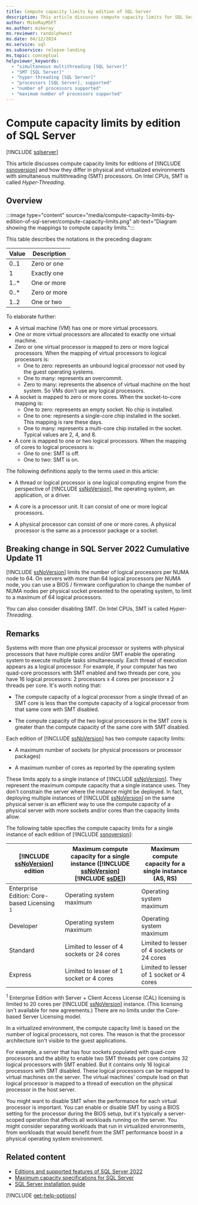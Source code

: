 ```yaml
---
title: Compute capacity limits by edition of SQL Server
description: This article discusses compute capacity limits for SQL Server 2019 and how they differ in physical and virtualized environments with simultaneous multithreading (SMT) processors.
author: MikeRayMSFT
ms.author: mikeray
ms.reviewer: randolphwest
ms.date: 04/12/2024
ms.service: sql
ms.subservice: release-landing
ms.topic: conceptual
helpviewer_keywords:
  - "simultaneous multithreading [SQL Server]"
  - "SMT [SQL Server]"
  - "hyper-threading [SQL Server]"
  - "processors [SQL Server], supported"
  - "number of processors supported"
  - "maximum number of processors supported"
---
```

# Compute capacity limits by edition of SQL Server

[!INCLUDE [sqlserver](../includes/applies-to-version/sqlserver.md)]

This article discusses compute capacity limits for editions of [!INCLUDE [ssnoversion](../includes/ssnoversion-md.md)] and how they differ in physical and virtualized environments with simultaneous multithreading (SMT) processors. On Intel CPUs, SMT is called *Hyper-Threading*.

## Overview

:::image type="content" source="media/compute-capacity-limits-by-edition-of-sql-server/compute-capacity-limits.png" alt-text="Diagram showing the mappings to compute capacity limits.":::

This table describes the notations in the preceding diagram:

| Value | Description |
| --- | --- |
| 0..1 | Zero or one |
| 1 | Exactly one |
| 1..* | One or more |
| 0..* | Zero or more |
| 1..2 | One or two |

To elaborate further:

- A virtual machine (VM) has one or more virtual processors.
- One or more virtual processors are allocated to exactly one virtual machine.
- Zero or one virtual processor is mapped to zero or more logical processors. When the mapping of virtual processors to logical processors is:
  - One to zero: represents an unbound logical processor not used by the guest operating systems.
  - One to many: represents an overcommit.
  - Zero to many: represents the absence of virtual machine on the host system. So VMs don't use any logical processors.
- A socket is mapped to zero or more cores. When the socket-to-core mapping is:
  - One to zero: represents an empty socket. No chip is installed.
  - One to one: represents a single-core chip installed in the socket. This mapping is rare these days.
  - One to many: represents a multi-core chip installed in the socket. Typical values are 2, 4, and 8.
- A core is mapped to one or two logical processors. When the mapping of cores to logical processors is:
  - One to one: SMT is off.
  - One to two: SMT is on.

The following definitions apply to the terms used in this article:

- A thread or logical processor is one logical computing engine from the perspective of [!INCLUDE [ssNoVersion](../includes/ssnoversion-md.md)], the operating system, an application, or a driver.

- A core is a processor unit. It can consist of one or more logical processors.

- A physical processor can consist of one or more cores. A physical processor is the same as a processor package or a socket.

## <a id="numa-64"></a> Breaking change in SQL Server 2022 Cumulative Update 11

[!INCLUDE [ssNoVersion](../includes/ssnoversion-md.md)] limits the number of logical processors per NUMA node to 64. On servers with more than 64 logical processors per NUMA node, you can use a BIOS / firmware configuration to change the number of NUMA nodes per physical socket presented to the operating system, to limit to a maximum of 64 logical processors.

You can also consider disabling SMT. On Intel CPUs, SMT is called *Hyper-Threading*.

## Remarks

Systems with more than one physical processor or systems with physical processors that have multiple cores and/or SMT enable the operating system to execute multiple tasks simultaneously. Each thread of execution appears as a logical processor. For example, if your computer has two quad-core processors with SMT enabled and two threads per core, you have 16 logical processors: 2 processors x 4 cores per processor x 2 threads per core. It's worth noting that:

- The compute capacity of a logical processor from a single thread of an SMT core is less than the compute capacity of a logical processor from that same core with SMT disabled.

- The compute capacity of the two logical processors in the SMT core is greater than the compute capacity of the same core with SMT disabled.

Each edition of [!INCLUDE [ssNoVersion](../includes/ssnoversion-md.md)] has two compute capacity limits:

- A maximum number of sockets (or physical processors or processor packages)

- A maximum number of cores as reported by the operating system

These limits apply to a single instance of [!INCLUDE [ssNoVersion](../includes/ssnoversion-md.md)]. They represent the maximum compute capacity that a single instance uses. They don't constrain the server where the instance might be deployed. In fact, deploying multiple instances of [!INCLUDE [ssNoVersion](../includes/ssnoversion-md.md)] on the same physical server is an efficient way to use the compute capacity of a physical server with more sockets and/or cores than the capacity limits allow.

The following table specifies the compute capacity limits for a single instance of each edition of [!INCLUDE [ssnoversion](../includes/ssnoversion-md.md)]:

| [!INCLUDE [ssNoVersion](../includes/ssnoversion-md.md)] edition | Maximum compute capacity for a single instance ([!INCLUDE [ssNoVersion](../includes/ssnoversion-md.md)] [!INCLUDE [ssDE](../includes/ssde-md.md)]) | Maximum compute capacity for a single instance (AS, RS) |
| --- | --- | --- |
| Enterprise Edition: Core-based Licensing <sup>1</sup> | Operating system maximum | Operating system maximum |
| Developer | Operating system maximum | Operating system maximum |
| Standard | Limited to lesser of 4 sockets or 24 cores | Limited to lesser of 4 sockets or 24 cores |
| Express | Limited to lesser of 1 socket or 4 cores | Limited to lesser of 1 socket or 4 cores |

<sup>1</sup> Enterprise Edition with Server + Client Access License (CAL) licensing is limited to 20 cores per [!INCLUDE [ssNoVersion](../includes/ssnoversion-md.md)] instance. (This licensing isn't available for new agreements.) There are no limits under the Core-based Server Licensing model.

In a virtualized environment, the compute capacity limit is based on the number of logical processors, not cores. The reason is that the processor architecture isn't visible to the guest applications.

For example, a server that has four sockets populated with quad-core processors and the ability to enable two SMT threads per core contains 32 logical processors with SMT enabled. But it contains only 16 logical processors with SMT disabled. These logical processors can be mapped to virtual machines on the server. The virtual machines' compute load on that logical processor is mapped to a thread of execution on the physical processor in the host server.

You might want to disable SMT when the performance for each virtual processor is important. You can enable or disable SMT by using a BIOS setting for the processor during the BIOS setup, but it's typically a server-scoped operation that affects all workloads running on the server. You might consider separating workloads that run in virtualized environments, from workloads that would benefit from the SMT performance boost in a physical operating system environment.

## Related content

- [Editions and supported features of SQL Server 2022](editions-and-components-of-sql-server-2022.md)
- [Maximum capacity specifications for SQL Server](maximum-capacity-specifications-for-sql-server.md)
- [SQL Server installation guide](../database-engine/install-windows/install-sql-server.md)

[!INCLUDE [get-help-options](../includes/paragraph-content/get-help-options.md)]
